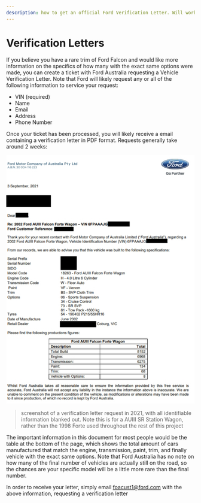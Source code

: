 ```yaml
---
description: how to get an official Ford Verification Letter. Will work with other similar models
---
```


# Verification Letters

If you believe you have a rare trim of Ford Falcon and would like more information on the specifics of how many with the exact same options were made, you can create a ticket with Ford Australia requesting a Vehicle Verification Letter. Note that Ford will likely request any or all of the following information to service your request:

- VIN (required)
- Name
- Email
- Address
- Phone Number

Once your ticket has been processed, you will likely receive a email containing a verification letter in PDF format. Requests generally take around 2 weeks:

![Verification Letter Screenshot](./verification-letter.jpg)

> screenshot of a verification letter request in 2021, with all identifiable information blanked out. Note this is for a AUIII SR Station Wagon, rather than the 1998 Forte used throughout the rest of this project

The important information in this document for most people would be the table at the bottom of the page, which shows the total amount of cars manufactured that match the engine, transmission, paint, trim, and finally vehicle with the exact same options. Note that Ford Australia has no note on how many of the final number of vehicles are actually still on the road, so the chances are your specific model will be a little more rare than the final number.

In order to receive your letter, simply email [foacust1@ford.com](mailto:foacust1@ford.com) with the above information, requesting a verification letter